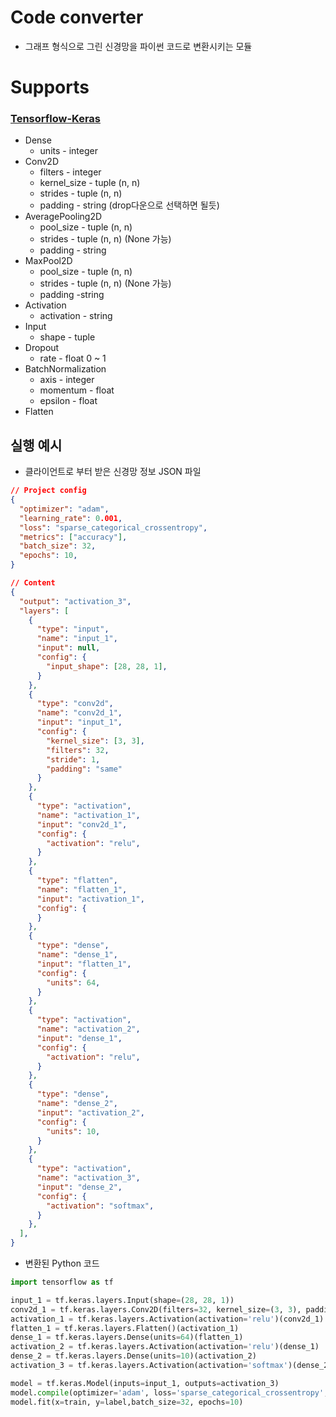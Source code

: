 # Code converter
- 그래프 형식으로 그린 신경망을 파이썬 코드로 변환시키는 모듈

# Supports
### [Tensorflow-Keras](https://www.tensorflow.org/?hl=ko)
  - Dense
    - units - integer
  - Conv2D
    - filters - integer
    - kernel_size - tuple (n, n)
    - strides - tuple (n, n)
    - padding - string (drop다운으로 선택하면 될듯)
  - AveragePooling2D
    - pool_size - tuple (n, n)
    - strides - tuple (n, n) (None 가능)
    - padding - string
  - MaxPool2D
    - pool_size - tuple (n, n)
    - strides - tuple (n, n) (None 가능)
    - padding -string
  - Activation
    - activation - string
  - Input
    - shape - tuple
  - Dropout
    - rate - float 0 ~ 1
  - BatchNormalization
    - axis - integer
    - momentum - float
    - epsilon - float
  - Flatten


## 실행 예시
- 클라이언트로 부터 받은 신경망 정보 JSON 파일

```json
// Project config
{
  "optimizer": "adam",
  "learning_rate": 0.001,
  "loss": "sparse_categorical_crossentropy",
  "metrics": ["accuracy"],
  "batch_size": 32,
  "epochs": 10,
}

// Content
{
  "output": "activation_3",
  "layers": [
    {
      "type": "input",
      "name": "input_1",
      "input": null,
      "config": {
        "input_shape": [28, 28, 1],
      }
    },
    {
      "type": "conv2d",
      "name": "conv2d_1",
      "input": "input_1",
      "config": {
        "kernel_size": [3, 3],
        "filters": 32,
        "stride": 1,
        "padding": "same"
      }
    },
    {
      "type": "activation",
      "name": "activation_1",
      "input": "conv2d_1",
      "config": {
        "activation": "relu",
      }
    },
    {
      "type": "flatten",
      "name": "flatten_1",
      "input": "activation_1",
      "config": {
      }
    },
    {
      "type": "dense",
      "name": "dense_1",
      "input": "flatten_1",
      "config": {
        "units": 64,
      }
    },
    {
      "type": "activation",
      "name": "activation_2",
      "input": "dense_1",
      "config": {
        "activation": "relu",
      }
    },
    {
      "type": "dense",
      "name": "dense_2",
      "input": "activation_2",
      "config": {
        "units": 10,
      }
    },
    {
      "type": "activation",
      "name": "activation_3",
      "input": "dense_2",
      "config": {
        "activation": "softmax",
      }
    },
  ],
}
```
- 변환된 Python 코드
```python
import tensorflow as tf

input_1 = tf.keras.layers.Input(shape=(28, 28, 1))
conv2d_1 = tf.keras.layers.Conv2D(filters=32, kernel_size=(3, 3), padding='same', strides=1)(input_1)
activation_1 = tf.keras.layers.Activation(activation='relu')(conv2d_1)
flatten_1 = tf.keras.layers.Flatten()(activation_1)
dense_1 = tf.keras.layers.Dense(units=64)(flatten_1)
activation_2 = tf.keras.layers.Activation(activation='relu')(dense_1)
dense_2 = tf.keras.layers.Dense(units=10)(activation_2)
activation_3 = tf.keras.layers.Activation(activation='softmax')(dense_2)

model = tf.keras.Model(inputs=input_1, outputs=activation_3)
model.compile(optimizer='adam', loss='sparse_categorical_crossentropy', metrics=['accuracy'])
model.fit(x=train, y=label,batch_size=32, epochs=10)

```